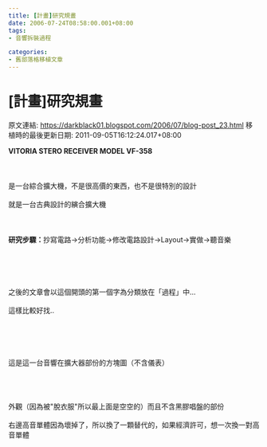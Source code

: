 ```yaml
---
title: [計畫]研究規畫
date: 2006-07-24T08:58:00.001+08:00
tags: 
- 音響拆裝過程

categories:
- 舊部落格移植文章
---
```


# [計畫]研究規畫

原文連結: https://darkblack01.blogspot.com/2006/07/blog-post_23.html
移植時的最後更新日期: 2011-09-05T16:12:24.017+08:00

<strong>VITORIA STERO RECEIVER MODEL VF-358<br /><br /><br /><br /></strong>是一台綜合擴大機，不是很高價的東西，也不是很特別的設計<br /><br />就是一台古典設計的縯合擴大機<br /><br /><br /><br /><strong>研究步驟：</strong>抄寫電路→分析功能→修改電路設計→Layout→實做→聽音樂<br /><br /><a name='more'></a><br /><br /><br /><br />之後的文章會以這個開頭的第一個字為分類放在「過程」中...<br /><br />這樣比較好找..<br /><br /><br /><br /><br /><br />這是這一台音響在擴大器部份的方塊圖（不含儀表）<br /><br /><img alt="" src="http://pic48.pic.wretch.cc/photos/11/d/darkblack3/1/1955190124.jpg" /><br /><br /><br /><br />外觀（因為被"脫衣服"所以最上面是空空的）而且不含黑膠唱盤的部份<br /><br />右邊高音單體因為壞掉了，所以換了一顆替代的，如果經濟許可，想一次換一對高音單體<br /><br /><img alt="" src="http://pic48.pic.wretch.cc/photos/11/d/darkblack3/1/1955190128.jpg" /><br /><br /><br />
